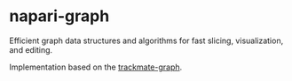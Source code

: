 # napari-graph

Efficient graph data structures and algorithms for fast slicing, visualization, and editing.

Implementation based on the [trackmate-graph](https://github.com/mastodon-sc/mastodon/blob/master/doc/trackmate-graph.pdf).
